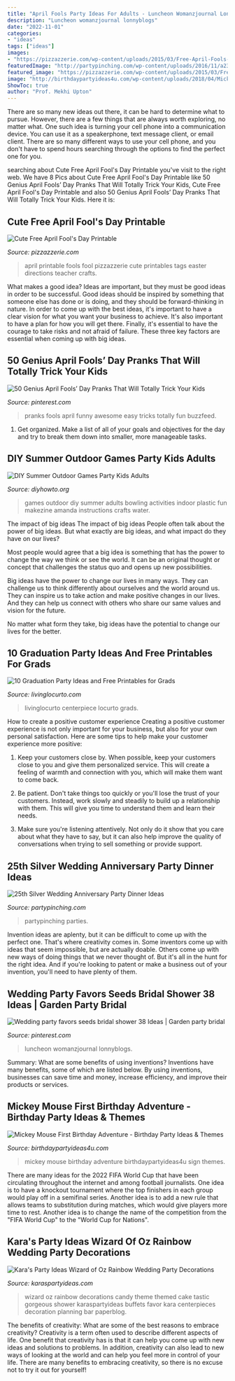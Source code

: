 ```yaml
---
title: "April Fools Party Ideas For Adults - Luncheon Womanzjournal Lonnyblogs"
description: "Luncheon womanzjournal lonnyblogs"
date: "2022-11-01"
categories:
- "ideas"
tags: ["ideas"]
images:
- "https://pizzazzerie.com/wp-content/uploads/2015/03/Free-April-Fools-Day-Goodies-4.jpg"
featuredImage: "http://partypinching.com/wp-content/uploads/2016/11/a23.jpg"
featured_image: "https://pizzazzerie.com/wp-content/uploads/2015/03/Free-April-Fools-Day-Goodies-4.jpg"
image: "http://birthdaypartyideas4u.com/wp-content/uploads/2018/04/Mickey-Mouse-First-Birthday-Adventure-Sign.jpg"
ShowToc: true
author: "Prof. Mekhi Upton"
---
```



There are so many new ideas out there, it can be hard to determine what to pursue. However, there are a few things that are always worth exploring, no matter what. One such idea is turning your cell phone into a communication device. You can use it as a speakerphone, text message client, or email client. There are so many different ways to use your cell phone, and you don't have to spend hours searching through the options to find the perfect one for you.

	

		
searching about Cute Free April Fool&#039;s Day Printable you've visit to the right web. We have 8 Pics about Cute Free April Fool&#039;s Day Printable like 50 Genius April Fools’ Day Pranks That Will Totally Trick Your Kids, Cute Free April Fool&#039;s Day Printable and also 50 Genius April Fools’ Day Pranks That Will Totally Trick Your Kids. Here it is:
		
    
## Cute Free April Fool&#039;s Day Printable

<img loading=lazy src="https://pizzazzerie.com/wp-content/uploads/2015/03/Free-April-Fools-Day-Goodies-4.jpg" onerror="this.onerror=null;this.src='https://tse2.mm.bing.net/th?id=OIP.J8PYM2WGhqjEzQOdpwEhSwHaJl&amp;pid=15.1';" alt="Cute Free April Fool&#039;s Day Printable">

_Source: pizzazzerie.com_

>april printable fools fool pizzazzerie cute printables tags easter directions teacher crafts. 

	

What makes a good idea?
Ideas are important, but they must be good ideas in order to be successful. Good ideas should be inspired by something that someone else has done or is doing, and they should be forward-thinking in nature. In order to come up with the best ideas, it's important to have a clear vision for what you want your business to achieve. It's also important to have a plan for how you will get there. Finally, it's essential to have the courage to take risks and not afraid of failure. These three key factors are essential when coming up with big ideas.

    
## 50 Genius April Fools’ Day Pranks That Will Totally Trick Your Kids

<img loading=lazy src="https://i.pinimg.com/736x/c7/90/0c/c7900c44318807e0d64e3c58d4d6576b--awesome-pranks-fun-food.jpg" onerror="this.onerror=null;this.src='https://tse1.mm.bing.net/th?id=OIP.MGV4Bhpgzm6Np3EJ9jOkkQHaLD&amp;pid=15.1';" alt="50 Genius April Fools’ Day Pranks That Will Totally Trick Your Kids">

_Source: pinterest.com_

>pranks fools april funny awesome easy tricks totally fun buzzfeed. 

	

1. Get organized. Make a list of all of your goals and objectives for the day and try to break them down into smaller, more manageable tasks.

    
## DIY Summer Outdoor Games Party Kids Adults

<img loading=lazy src="http://www.diyhowto.org/wp-content/uploads/DIY-Plastic-Bottle-Bowling-20-DIY-Summer-Outdoor-Games-For-Kids-Adults.jpg" onerror="this.onerror=null;this.src='https://tse1.mm.bing.net/th?id=OIP.dwBV0U404PgWN_ZEjUqmXQHaLD&amp;pid=15.1';" alt="DIY Summer Outdoor Games Party Kids Adults">

_Source: diyhowto.org_

>games outdoor diy summer adults bowling activities indoor plastic fun makezine amanda instructions crafts water. 

	

The impact of big ideas
The impact of big ideas
People often talk about the power of big ideas. But what exactly are big ideas, and what impact do they have on our lives?

Most people would agree that a big idea is something that has the power to change the way we think or see the world. It can be an original thought or concept that challenges the status quo and opens up new possibilities.

Big ideas have the power to change our lives in many ways. They can challenge us to think differently about ourselves and the world around us. They can inspire us to take action and make positive changes in our lives. And they can help us connect with others who share our same values and vision for the future.

No matter what form they take, big ideas have the potential to change our lives for the better.

    
## 10 Graduation Party Ideas And Free Printables For Grads

<img loading=lazy src="https://www.livinglocurto.com/wp-content/uploads/2014/04/10-graduation-party-ideas.jpg" onerror="this.onerror=null;this.src='https://tse4.mm.bing.net/th?id=OIP.v7JWdH7r6S_M7C4k6ndmbgHaLH&amp;pid=15.1';" alt="10 Graduation Party Ideas and Free Printables for Grads">

_Source: livinglocurto.com_

>livinglocurto centerpiece locurto grads. 

	

How to create a positive customer experience
Creating a positive customer experience is not only important for your business, but also for your own personal satisfaction. Here are some tips to help make your customer experience more positive:
1. Keep your customers close by. When possible, keep your customers close to you and give them personalized service. This will create a feeling of warmth and connection with you, which will make them want to come back.

2. Be patient. Don't take things too quickly or you'll lose the trust of your customers. Instead, work slowly and steadily to build up a relationship with them. This will give you time to understand them and learn their needs.

3. Make sure you're listening attentively. Not only do it show that you care about what they have to say, but it can also help improve the quality of conversations when trying to sell something or provide support.

    
## 25th Silver Wedding Anniversary Party Dinner Ideas

<img loading=lazy src="http://partypinching.com/wp-content/uploads/2016/11/a23.jpg" onerror="this.onerror=null;this.src='https://tse3.mm.bing.net/th?id=OIP.27wdFHHCuZpOET2ruYL2CwHaJ4&amp;pid=15.1';" alt="25th Silver Wedding Anniversary Party Dinner Ideas">

_Source: partypinching.com_

>partypinching parties. 

	

Invention ideas are aplenty, but it can be difficult to come up with the perfect one. That's where creativity comes in. Some inventors come up with ideas that seem impossible, but are actually doable. Others come up with new ways of doing things that we never thought of. But it's all in the hunt for the right idea. And if you're looking to patent or make a business out of your invention, you'll need to have plenty of them.

    
## Wedding Party Favors Seeds Bridal Shower 38 Ideas | Garden Party Bridal

<img loading=lazy src="https://i.pinimg.com/originals/99/8d/24/998d24bfd3f99f0884f1fa2a59c06743.jpg" onerror="this.onerror=null;this.src='https://tse4.mm.bing.net/th?id=OIP.k3Z7OP90bogSbWqwQSsQ1AAAAA&amp;pid=15.1';" alt="Wedding party favors seeds bridal shower 38 Ideas | Garden party bridal">

_Source: pinterest.com_

>luncheon womanzjournal lonnyblogs. 

	

Summary: What are some benefits of using inventions?
Inventions have many benefits, some of which are listed below. By using inventions, businesses can save time and money, increase efficiency, and improve their products or services.

    
## Mickey Mouse First Birthday Adventure - Birthday Party Ideas &amp; Themes

<img loading=lazy src="http://birthdaypartyideas4u.com/wp-content/uploads/2018/04/Mickey-Mouse-First-Birthday-Adventure-Sign.jpg" onerror="this.onerror=null;this.src='https://tse1.mm.bing.net/th?id=OIP.Vs_HRVdpWu0aRHVhWMipgwHaNY&amp;pid=15.1';" alt="Mickey Mouse First Birthday Adventure - Birthday Party Ideas &amp; Themes">

_Source: birthdaypartyideas4u.com_

>mickey mouse birthday adventure birthdaypartyideas4u sign themes. 

	

There are many ideas for the 2022 FIFA World Cup that have been circulating throughout the internet and among football journalists. One idea is to have a knockout tournament where the top finishers in each group would play off in a semifinal series. Another idea is to add a new rule that allows teams to substitution during matches, which would give players more time to rest. Another idea is to change the name of the competition from the "FIFA World Cup" to the "World Cup for Nations".

    
## Kara&#039;s Party Ideas Wizard Of Oz Rainbow Wedding Party Decorations

<img loading=lazy src="http://www.karaspartyideas.com/wp-content/uploads/2013/04/735165_444886888921576_177857467_n_600x900.jpg" onerror="this.onerror=null;this.src='https://tse2.mm.bing.net/th?id=OIP.nvzI3w0F9PCfTKHUpBwn2wHaLH&amp;pid=15.1';" alt="Kara&#039;s Party Ideas Wizard of Oz Rainbow Wedding Party Decorations">

_Source: karaspartyideas.com_

>wizard oz rainbow decorations candy theme themed cake tastic gorgeous shower karaspartyideas buffets favor kara centerpieces decoration planning bar paperblog. 

	

The benefits of creativity: What are some of the best reasons to embrace creativity?
Creativity is a term often used to describe different aspects of life. One benefit that creativity has is that it can help you come up with new ideas and solutions to problems. In addition, creativity can also lead to new ways of looking at the world and can help you feel more in control of your life. There are many benefits to embracing creativity, so there is no excuse not to try it out for yourself!

